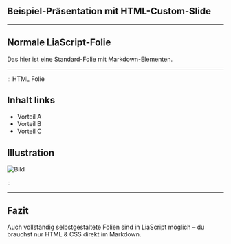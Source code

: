 <!-- 
link: https://raw.githubusercontent.com/dabusse9/LiaTry/refs/heads/main/style.css
-->


## Beispiel-Präsentation mit HTML-Custom-Slide

---

## Normale LiaScript-Folie

Das hier ist eine Standard-Folie mit Markdown-Elementen.

---

:: HTML Folie

<div class="custom-slide">
  <div class="left">
    <h2>Inhalt links</h2>
    <ul>
      <li>Vorteil A</li>
      <li>Vorteil B</li>
      <li>Vorteil C</li>
    </ul>
  </div>
  <div class="right">
    <h2>Illustration</h2>
    <img src="https://upload.wikimedia.org/wikipedia/commons/thumb/4/4f/Iconic_image_of_Earth_from_space.jpg/800px-Iconic_image_of_Earth_from_space.jpg" alt="Bild">
  </div>
</div>

::

---

## Fazit

Auch vollständig selbstgestaltete Folien sind in LiaScript möglich – du brauchst nur HTML & CSS direkt im Markdown.
